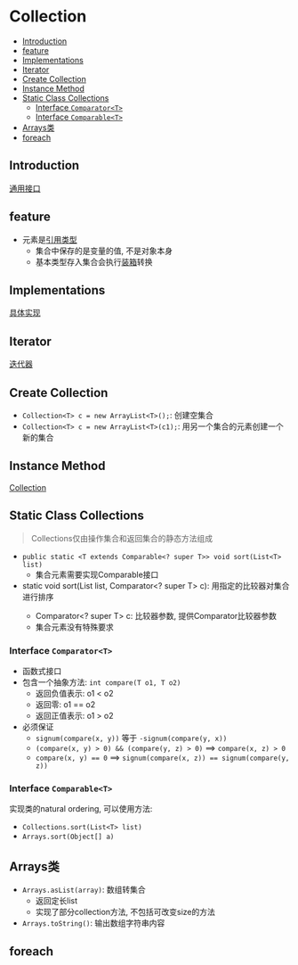 # Collection

- [Introduction](#introduction)
- [feature](#feature)
- [Implementations](#implementations)
- [Iterator](#iterator)
- [Create Collection](#create-collection)
- [Instance Method](#instance-method)
- [Static Class Collections](#static-class-collections)
  - [Interface `Comparator<T>`](#interface-comparatort)
  - [Interface `Comparable<T>`](#interface-comparablet)
- [Arrays类](#arrays类)
- [foreach](#foreach)


## Introduction

[通用接口](java-collection-interface.md)

## feature

- 元素是[引用类型](java-variable.md)
  - 集合中保存的是变量的值, 不是对象本身
  - 基本类型存入集合会执行[装箱](java-boxer.md)转换

## Implementations

[具体实现](java-collection-implementation.md)

## Iterator

[迭代器](java-collection-iterator.md)

## Create Collection

- `Collection<T> c = new ArrayList<T>();`: 创建空集合
- `Collection<T> c = new ArrayList<T>(c1);`: 用另一个集合的元素创建一个新的集合

## Instance Method

[Collection](java-collection-method.md)

## Static Class Collections

> Collections仅由操作集合和返回集合的静态方法组成

- `public static <T extends Comparable<? super T>> void sort(List<T> list)`
  - 集合元素需要实现Comparable接口
- static <T> void sort(List<T> list, Comparator<? super T> c): 用指定的比较器对集合进行排序
  - Comparator<? super T> c: 比较器参数, 提供Comparator比较器参数
  - 集合元素没有特殊要求

### Interface `Comparator<T>`

- 函数式接口
- 包含一个抽象方法: `int compare(T o1, T o2)`
  - 返回负值表示: o1 < o2
  - 返回零: o1 == o2
  - 返回正值表示: o1 > o2
- 必须保证
  - `signum(compare(x, y))` 等于 `-signum(compare(y, x))`
  - `(compare(x, y) > 0) && (compare(y, z) > 0)` ==> `compare(x, z) > 0`
  - `compare(x, y) == 0` ==> `signum(compare(x, z)) == signum(compare(y, z))`

### Interface `Comparable<T>`

实现类的natural ordering, 可以使用方法:

- `Collections.sort(List<T> list)`
- `Arrays.sort(Object[] a)`

## Arrays类

- `Arrays.asList(array)`: 数组转集合
  - 返回定长list
  - 实现了部分collection方法, 不包括可改变size的方法
- `Arrays.toString()`: 输出数组字符串内容

## foreach